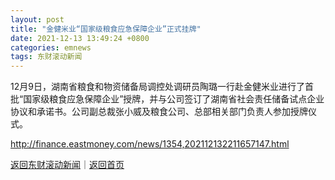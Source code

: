 ```yaml
---
layout: post
title: "金健米业“国家级粮食应急保障企业”正式挂牌"
date: 2021-12-13 13:49:24 +0800
categories: emnews
tags: 东财滚动新闻
---
```


12月9日，湖南省粮食和物资储备局调控处调研员陶璐一行赴金健米业进行了首批“国家级粮食应急保障企业”授牌，并与公司签订了湖南省社会责任储备试点企业协议和承诺书。公司副总裁张小威及粮食公司、总部相关部门负责人参加授牌仪式。

<http://finance.eastmoney.com/news/1354,202112132211657147.html>

[返回东财滚动新闻](//finews.withounder.com/emnews/)｜[返回首页](//finews.withounder.com/)